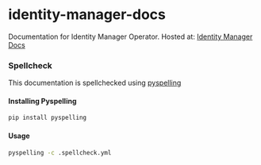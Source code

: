 # identity-manager-docs

Documentation for Identity Manager Operator.
Hosted at: [Identity Manager Docs](https://invisibl-cloud.github.io/identity-manager-docs/)

### Spellcheck

This documentation is spellchecked using [pyspelling](https://github.com/facelessuser/pyspelling)

#### Installing Pyspelling

``` bash
pip install pyspelling
```

#### Usage

```bash
pyspelling -c .spellcheck.yml
```
